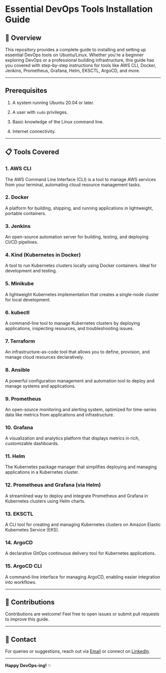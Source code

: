 # Essential DevOps Tools Installation Guide  

## 🚀 Overview  
This repository provides a complete guide to installing and setting up essential DevOps tools on Ubuntu/Linux. Whether you're a beginner exploring DevOps or a professional building infrastructure, this guide has you covered with step-by-step instructions for tools like AWS CLI, Docker, Jenkins, Prometheus, Grafana, Helm, EKSCTL, ArgoCD, and more.  

---


## Prerequisites

1. A system running Ubuntu 20.04 or later.
    
2. A user with `sudo` privileges.
    
3. Basic knowledge of the Linux command line.
    
4. Internet connectivity.


----


## 📋 Tools Covered  

### 1. **AWS CLI**  
The AWS Command Line Interface (CLI) is a tool to manage AWS services from your terminal, automating cloud resource management tasks.  

### 2. **Docker**  
A platform for building, shipping, and running applications in lightweight, portable containers.  

### 3. **Jenkins**  
An open-source automation server for building, testing, and deploying CI/CD pipelines.  

### 4. **Kind (Kubernetes in Docker)**  
A tool to run Kubernetes clusters locally using Docker containers. Ideal for development and testing.  

### 5. **Minikube**  
A lightweight Kubernetes implementation that creates a single-node cluster for local development.  

### 6. **kubectl**  
A command-line tool to manage Kubernetes clusters by deploying applications, inspecting resources, and troubleshooting issues.  

### 7. **Terraform**  
An infrastructure-as-code tool that allows you to define, provision, and manage cloud resources declaratively.  

### 8. **Ansible**  
A powerful configuration management and automation tool to deploy and manage systems and applications.  

### 9. **Prometheus**  
An open-source monitoring and alerting system, optimized for time-series data like metrics from applications and infrastructure.  

### 10. **Grafana**  
A visualization and analytics platform that displays metrics in rich, customizable dashboards.  

### 11. **Helm**  
The Kubernetes package manager that simplifies deploying and managing applications in a Kubernetes cluster.  

### 12. **Prometheus and Grafana (via Helm)**  
A streamlined way to deploy and integrate Prometheus and Grafana in Kubernetes clusters using Helm charts.  

### 13. **EKSCTL**  
A CLI tool for creating and managing Kubernetes clusters on Amazon Elastic Kubernetes Service (EKS).  

### 14. **ArgoCD**  
A declarative GitOps continuous delivery tool for Kubernetes applications.  

### 15. **ArgoCD CLI**  
A command-line interface for managing ArgoCD, enabling easier integration into workflows.  

---

## 🤝 Contributions  
Contributions are welcome! Feel free to open issues or submit pull requests to improve this guide.  

---

## 📧 Contact  
For queries or suggestions, reach out via [Email](amitabhdevops2024@gmail.com) or connect on [LinkedIn](https://linkedin.com/in/amitabh-devops).  

---

**Happy DevOps-ing!** ✨  
